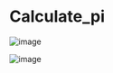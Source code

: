# Calculate_pi

![image](https://user-images.githubusercontent.com/70971734/149875066-8e30352b-7a16-49f4-86f3-58d1c0737992.png)

![image](https://user-images.githubusercontent.com/70971734/149875078-76e0ade5-f781-4ae0-a76b-7963ce243022.png)
